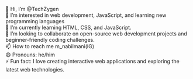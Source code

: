 👋 Hi, I’m @TechZygen <br>
👀 I’m interested in web development, JavaScript, and learning new programming languages <br>
🌱 I’m currently learning HTML, CSS, and JavaScript. <br>
💞️ I’m looking to collaborate on open-source web development projects and beginner-friendly coding challenges. <br>
📫 How to reach me m_nabilmani(IG) <br>
😄 Pronouns: he/him <br>
⚡ Fun fact: I love creating interactive web applications and exploring the latest web technologies.

<!---
TechZygen/TechZygen is a ✨ special ✨ repository because its `README.md` (this file) appears on your GitHub profile.
You can click the Preview link to take a look at your changes.
--->
